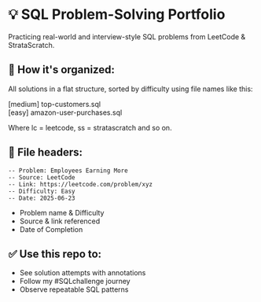# 💡 SQL Problem-Solving Portfolio

Practicing real-world and interview-style SQL problems from LeetCode & StrataScratch.

## 📌 How it's organized:
All solutions in a flat structure, sorted by difficulty using file names like this:

[medium] top-customers.sql<br>
[easy] amazon-user-purchases.sql

Where lc = leetcode, ss = stratascratch and so on.

## 🔗 File headers:
```
-- Problem: Employees Earning More
-- Source: LeetCode
-- Link: https://leetcode.com/problem/xyz
-- Difficulty: Easy
-- Date: 2025-06-23
```

- Problem name & Difficulty
- Source & link referenced
- Date of Completion

## ✅ Use this repo to:
- See solution attempts with annotations
- Follow my #SQLchallenge journey
- Observe repeatable SQL patterns

